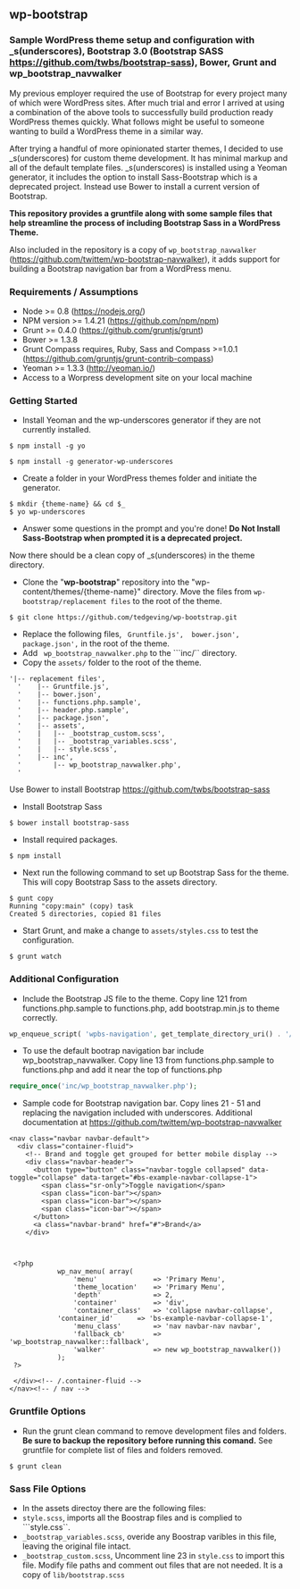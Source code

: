 ## wp-bootstrap

### Sample WordPress theme setup and configuration with _s(underscores), Bootstrap 3.0 (Bootstrap SASS https://github.com/twbs/bootstrap-sass), Bower, Grunt and  wp_bootstrap_navwalker


My previous employer required the use of Bootstrap for every project many of which were WordPress sites.  After much trial and error I arrived at using a combination of the above tools to successfully build production ready WordPress themes quickly.  What follows might be useful to someone wanting to build a WordPress theme in a similar way. 

After trying a handful of more opinionated starter themes, I decided to use _s(underscores) for custom theme development.  It has minimal markup and all of the default template files. _s(underscores) is installed using a Yeoman generator, it includes the option to install Sass-Bootstrap which is a deprecated project. Instead use Bower to install a current version of Bootstrap.   

**This repository provides a gruntfile along with some sample files that help streamline the process of including Bootstrap Sass in a WordPress Theme.**

Also included in the repository is a copy of ```wp_bootstrap_navwalker``` (https://github.com/twittem/wp-bootstrap-navwalker), it adds support for building a Bootstrap navigation bar from a WordPress menu.



### Requirements / Assumptions
* Node >= 0.8 (https://nodejs.org/)
* NPM version >= 1.4.21 (https://github.com/npm/npm)
* Grunt >= 0.4.0 (https://github.com/gruntjs/grunt)
* Bower >= 1.3.8
* Grunt Compass requires, Ruby, Sass and Compass >=1.0.1 (https://github.com/gruntjs/grunt-contrib-compass)
* Yeoman >= 1.3.3 (http://yeoman.io/)
* Access to a Worpress development site on your local machine 


### Getting Started

- Install Yeoman and the wp-underscores generator if they are not currently installed.

```
$ npm install -g yo
```

```
$ npm install -g generator-wp-underscores
```

-  Create a folder in your WordPress themes folder and initiate the generator.

``` 
$ mkdir {theme-name} && cd $_
$ yo wp-underscores
```

-  Answer some questions in the prompt and you're done!  **Do Not Install Sass-Bootstrap when prompted it is a deprecated project.** 

Now there should be a clean copy of _s(underscores) in the theme directory.

-  Clone the "**wp-bootstrap**" repository into the "wp-content/themes/{theme-name}" directory. Move the files from ``` wp-bootstrap/replacement files ``` to the root of the theme.

``` 
$ git clone https://github.com/tedgeving/wp-bootstrap.git 
``` 

- Replace the following files, ```  Gruntfile.js',  bower.json', package.json', ``` in the root of the theme.
- Add ```  wp_bootstrap_navwalker.php ``` to the ```inc/`` directory. 
-  Copy the  ``` assets/ ``` folder to the root of the theme.

```
'|-- replacement files',
  '    |-- Gruntfile.js',
  '    |-- bower.json',
  '    |-- functions.php.sample',
  '    |-- header.php.sample',
  '    |-- package.json',
  '    |-- assets',
  '    |   |-- _bootstrap_custom.scss',
  '    |   |-- _bootstrap_variables.scss',
  '    |   |-- style.scss',
  '    |-- inc',
  '        |-- wp_bootstrap_navwalker.php',
  '
```

Use Bower to install Bootstrap https://github.com/twbs/bootstrap-sass

- Install Bootstrap Sass

```
$ bower install bootstrap-sass
```

- Install required packages.

```
$ npm install
```

- Next run the following command to set up Bootstrap Sass for the theme. This will copy Bootstrap Sass to the assets directory.  

``` 
$ gunt copy 
Running "copy:main" (copy) task
Created 5 directories, copied 81 files
```

- Start Grunt, and make a change to ``` assets/styles.css ``` to test the configuration.

```
$ grunt watch
```


### Additional Configuration


- Include the Bootstrap JS file to the theme. Copy line 121 from functions.php.sample to functions.php, add bootstrap.min.js to theme correctly.

```php
wp_enqueue_script( 'wpbs-navigation', get_template_directory_uri() . '/js/bootstrap.min.js', array(), '20120206', true );
```
- To use the default bootrap navigation bar include wp_bootstrap_navwalker. Copy line 13 from functions.php.sample to functions.php and add it near the top of functions.php

```php
require_once('inc/wp_bootstrap_navwalker.php');
```

- Sample code for Bootstrap navigation bar. Copy lines 21 - 51 and replacing the navigation included with underscores. Additional documentation at https://github.com/twittem/wp-bootstrap-navwalker

```
<nav class="navbar navbar-default">
  <div class="container-fluid">
    <!-- Brand and toggle get grouped for better mobile display -->
    <div class="navbar-header">
      <button type="button" class="navbar-toggle collapsed" data-toggle="collapse" data-target="#bs-example-navbar-collapse-1">
        <span class="sr-only">Toggle navigation</span>
        <span class="icon-bar"></span>
        <span class="icon-bar"></span>
        <span class="icon-bar"></span>
      </button>
      <a class="navbar-brand" href="#">Brand</a>
    </div>



 <?php
            wp_nav_menu( array(
                'menu'              => 'Primary Menu',
                'theme_location'    => 'Primary Menu',
                'depth'             => 2,
                'container'         => 'div',
                'container_class'   => 'collapse navbar-collapse',
            'container_id'      => 'bs-example-navbar-collapse-1',
                'menu_class'        => 'nav navbar-nav navbar',
                'fallback_cb'       => 'wp_bootstrap_navwalker::fallback',
                'walker'            => new wp_bootstrap_navwalker())
            );
 ?>

 </div><!-- /.container-fluid -->
</nav><!-- / nav -->

```

### Gruntfile Options 
- Run the grunt clean command to remove development files and folders. **Be sure to backup the repository before running this comand.** See gruntfile for complete list of files and folders removed. 

```
$ grunt clean
```

### Sass File Options
- In the assets directoy there are the following files:
- ```style.scss```, imports all the Boostrap files and is complied to ```style.css``.
- ```_bootstrap_variables.scss```, overide any Boostrap varibles in this file, leaving the original file intact.
- ```_bootstrap_custom.scss```, Uncomment line 23 in ```style.css``` to import this file. Modify file paths and comment out files that are not needed. It is a copy of ```lib/bootstrap.scss```
